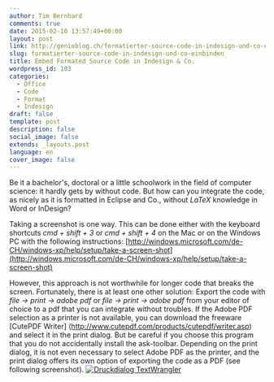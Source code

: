 ```yaml
---
author: Tim Bernhard
comments: true
date: 2015-02-10 13:57:49+00:00
layout: post
link: http://genieblog.ch/formatierter-source-code-in-indesign-und-co-einbinden/
slug: formatierter-source-code-in-indesign-und-co-einbinden
title: Embed Formated Source Code in Indesign & Co.
wordpress_id: 103
categories:
  - Office
  - Code 
  - Format 
  - Indesign
draft: false
template: post
description: false
social_image: false
extends: _layouts.post
language: en
cover_image: false
---
```


Be it a bachelor's, doctoral or a little schoolwork in the field of computer science: it hardly gets by without code.
But how can you integrate the code, as nicely as it is formatted in Eclipse and Co., without _LaTeX_ knowledge in Word or InDesign?

Taking a screenshot is one way.
This can be done either with the keyboard shortcuts _cmd + shift + 3_ or _cmd + shift + 4_ on the Mac or on the Windows PC with the following instructions: [http://windows.microsoft.com/de-CH/windows-xp/help/setup/take-a-screen-shot](http://windows.microsoft.com/de-CH/windows-xp/help/setup/take-a-screen-shot)

However, this approach is not worthwhile for longer code that breaks the screen.
Fortunately, there is at least one other solution: Export the code with _file -> print -> adobe pdf_ or _file -> print -> adobe pdf_ from your editor of choice to a pdf that you can integrate without troubles. 
If the Adobe PDF selection as a printer is not available, you can download the freeware [CutePDF Writer] (http://www.cutepdf.com/products/cutepdf/writer.asp) and select it in the print dialog.
But be careful if you choose this program that you do not accidentally install the ask-toolbar.
Depending on the print dialog, it is not even necessary to select Adobe PDF as the printer, and the print dialog offers its own option of exporting the code as a PDF (see following screenshot).
[![Druckdialog TextWrangler](https://genieblog.ch/assets/images/Screen-Shot-2015-02-10-at-14.51.55.png)](http://genieblog.ch/assets/images/Screen-Shot-2015-02-10-at-14.51.55.png)
